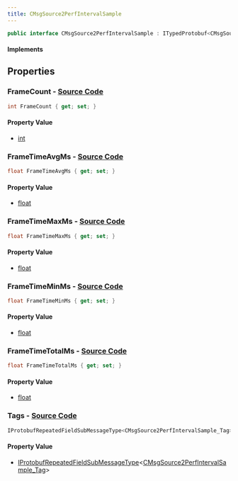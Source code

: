 ```yaml
---
title: CMsgSource2PerfIntervalSample
---
```


```csharp
public interface CMsgSource2PerfIntervalSample : ITypedProtobuf<CMsgSource2PerfIntervalSample>, INativeHandle
```

#### Implements

## Properties

### **FrameCount** - [Source Code](https://github.com/swiftly-solution/swiftlys2/blob/main/managed/src/SwiftlyS2.Generated/Protobufs/Interfaces/CMsgSource2PerfIntervalSample.cs#L22)

```csharp
int FrameCount { get; set; }
```

#### Property Value

- [int](https://learn.microsoft.com/dotnet/api/system.int32)

### **FrameTimeAvgMs** - [Source Code](https://github.com/swiftly-solution/swiftlys2/blob/main/managed/src/SwiftlyS2.Generated/Protobufs/Interfaces/CMsgSource2PerfIntervalSample.cs#L16)

```csharp
float FrameTimeAvgMs { get; set; }
```

#### Property Value

- [float](https://learn.microsoft.com/dotnet/api/system.single)

### **FrameTimeMaxMs** - [Source Code](https://github.com/swiftly-solution/swiftlys2/blob/main/managed/src/SwiftlyS2.Generated/Protobufs/Interfaces/CMsgSource2PerfIntervalSample.cs#L13)

```csharp
float FrameTimeMaxMs { get; set; }
```

#### Property Value

- [float](https://learn.microsoft.com/dotnet/api/system.single)

### **FrameTimeMinMs** - [Source Code](https://github.com/swiftly-solution/swiftlys2/blob/main/managed/src/SwiftlyS2.Generated/Protobufs/Interfaces/CMsgSource2PerfIntervalSample.cs#L19)

```csharp
float FrameTimeMinMs { get; set; }
```

#### Property Value

- [float](https://learn.microsoft.com/dotnet/api/system.single)

### **FrameTimeTotalMs** - [Source Code](https://github.com/swiftly-solution/swiftlys2/blob/main/managed/src/SwiftlyS2.Generated/Protobufs/Interfaces/CMsgSource2PerfIntervalSample.cs#L25)

```csharp
float FrameTimeTotalMs { get; set; }
```

#### Property Value

- [float](https://learn.microsoft.com/dotnet/api/system.single)

### **Tags** - [Source Code](https://github.com/swiftly-solution/swiftlys2/blob/main/managed/src/SwiftlyS2.Generated/Protobufs/Interfaces/CMsgSource2PerfIntervalSample.cs#L28)

```csharp
IProtobufRepeatedFieldSubMessageType<CMsgSource2PerfIntervalSample_Tag> Tags { get; }
```

#### Property Value

- [IProtobufRepeatedFieldSubMessageType](/docs/api/shared/netmessages/iprotobufrepeatedfieldsubmessagetype-1)<[CMsgSource2PerfIntervalSample_Tag](/docs/api/shared/protobufdefinitions/cmsgsource2perfintervalsample_tag)>

